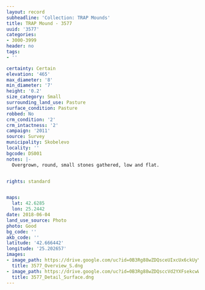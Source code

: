 ```yaml
---
layout: record
subheadline: 'Collection: TRAP Mounds'
title: TRAP Mound - 3577
uuid: '3577'
categories:
- 3000-3999
header: no
tags:
- ''

certainty: Certain
elevation: '465'
max_diameter: '8'
min_diameter: '7'
height: '0.2'
size_category: Small
surrounding_land_use: Pasture
surface_condition: Pasture
robbed: No
crm_condition: '2'
crm_intactness: '2'
campaign: '2011'
source: Survey
municipality: Skobelevo
locality: ''
bgcode: DS001
notes: |-
  Overgrown, round, small stones gathered, low and flat.


rights: standard


maps:
  lat: 42.6285
  lon: 25.2442
date: 2018-06-04
land_use_source: Photo
photo: Good
bg_code: ''
akb_code: ''
latitude: '42.666442'
longitude: '25.202657'
images:
- image_path: https://drive.google.com/uc?id=0B3Rg88wZDQsceUIxcUx6ckUyYzA
  title: 3577_Overview_S.dng
- image_path: https://drive.google.com/uc?id=0B3Rg88wZDQsccVd2YXFsekcwWlE
  title: 3577_Detail_Surface.dng
---
```

